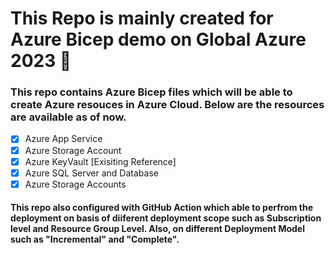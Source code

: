 # This Repo is mainly created for Azure Bicep demo on Global Azure 2023 :rocket:


### This repo contains Azure Bicep files which will be able to create Azure resouces in Azure Cloud. Below are the resources are available as of now.
- [X] Azure App Service
- [X] Azure Storage Account
- [X] Azure KeyVault [Exisiting Reference]
- [X] Azure SQL Server and Database
- [X] Azure Storage Accounts

#### This repo also configured with GitHub Action which able to perfrom the deployment on basis of diiferent deployment scope such as Subscription level and Resource Group Level. Also, on different Deployment Model such as "Incremental" and "Complete".